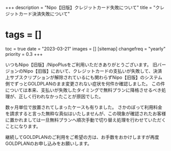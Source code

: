 +++
description = "Nipo【旧版】クレジットカード失敗について"
title = "クレジットカード決済失敗について"
# tags = []
toc = true
date = "2023-03-21"
images = []
[sitemap]
  changefreq = "yearly"
  priority = 0.3
+++


いつもNipo【旧版】/NipoPlusをご利用いただきありがとうございます。
旧バージョンのNipo【旧版】において、クレジットカードの支払いが失敗して、決済上サブスクリプションが解除されているにも関わらずNipo【旧版】のシステム側でずっとGOLDPLANのまま変更されない症状を何件か確認しました。
この件については本来、支払いが失敗したタイミングで無料プランに降格させるべき処理が、正しく行われなかったことが原因でした。

数ヶ月単位で放置されてしまったケースも有りました。
さかのぼって利用料金を請求すると言った無粋な真似はいたしませんが、この現象が確認されたお客様に置かれましては一旦無料プランへ順次手動で切り替え処理を行わせていただくことになります。

継続してGOLDPLANのご利用をご希望の方は、お手数をおかけしますが再度GOLDPLANのお申し込みをお願いします。
